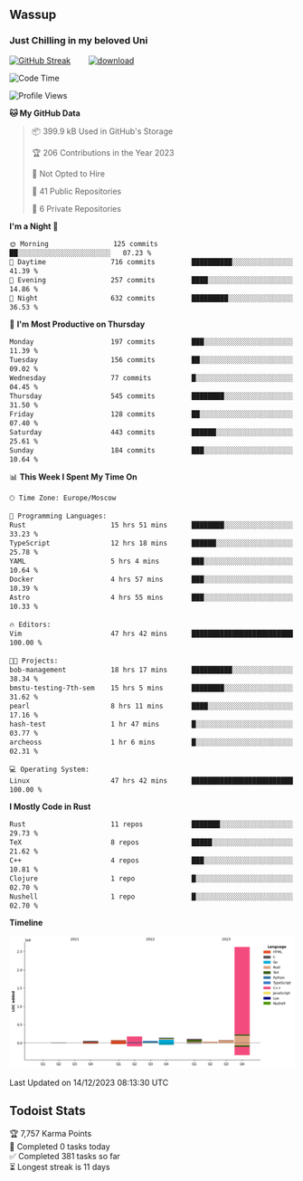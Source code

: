 ## Wassup 
### Just Chilling in my beloved Uni 

<!--
-->

[![GitHub Streak](http://github-readme-streak-stats.herokuapp.com?user=archeoss&theme=shades-of-purple&hide_border=true&date_format=j%20M%5B%20Y%5D)](https://git.io/streak-stats)&nbsp;&nbsp;&nbsp;&nbsp;&nbsp;&nbsp;&nbsp;&nbsp;[![download](https://user-images.githubusercontent.com/68448737/147796309-d8b65b1d-4dde-40d9-b03a-2b42aaa6cd43.jpeg)
](http://bmstu.ru/)

<!--START_SECTION:waka-->
![Code Time](http://img.shields.io/badge/Code%20Time-2%2C239%20hrs%2020%20mins-blue)

![Profile Views](http://img.shields.io/badge/Profile%20Views-1-blue)

**🐱 My GitHub Data** 

> 📦 399.9 kB Used in GitHub's Storage 
 > 
> 🏆 206 Contributions in the Year 2023
 > 
> 🚫 Not Opted to Hire
 > 
> 📜 41 Public Repositories 
 > 
> 🔑 6 Private Repositories 
 > 
**I'm a Night 🦉** 

```text
🌞 Morning                125 commits         ██░░░░░░░░░░░░░░░░░░░░░░░   07.23 % 
🌆 Daytime                716 commits         ██████████░░░░░░░░░░░░░░░   41.39 % 
🌃 Evening                257 commits         ████░░░░░░░░░░░░░░░░░░░░░   14.86 % 
🌙 Night                  632 commits         █████████░░░░░░░░░░░░░░░░   36.53 % 
```
📅 **I'm Most Productive on Thursday** 

```text
Monday                   197 commits         ███░░░░░░░░░░░░░░░░░░░░░░   11.39 % 
Tuesday                  156 commits         ██░░░░░░░░░░░░░░░░░░░░░░░   09.02 % 
Wednesday                77 commits          █░░░░░░░░░░░░░░░░░░░░░░░░   04.45 % 
Thursday                 545 commits         ████████░░░░░░░░░░░░░░░░░   31.50 % 
Friday                   128 commits         ██░░░░░░░░░░░░░░░░░░░░░░░   07.40 % 
Saturday                 443 commits         ██████░░░░░░░░░░░░░░░░░░░   25.61 % 
Sunday                   184 commits         ███░░░░░░░░░░░░░░░░░░░░░░   10.64 % 
```


📊 **This Week I Spent My Time On** 

```text
🕑︎ Time Zone: Europe/Moscow

💬 Programming Languages: 
Rust                     15 hrs 51 mins      ████████░░░░░░░░░░░░░░░░░   33.23 % 
TypeScript               12 hrs 18 mins      ██████░░░░░░░░░░░░░░░░░░░   25.78 % 
YAML                     5 hrs 4 mins        ███░░░░░░░░░░░░░░░░░░░░░░   10.64 % 
Docker                   4 hrs 57 mins       ███░░░░░░░░░░░░░░░░░░░░░░   10.39 % 
Astro                    4 hrs 55 mins       ███░░░░░░░░░░░░░░░░░░░░░░   10.33 % 

🔥 Editors: 
Vim                      47 hrs 42 mins      █████████████████████████   100.00 % 

🐱‍💻 Projects: 
bob-management           18 hrs 17 mins      ██████████░░░░░░░░░░░░░░░   38.34 % 
bmstu-testing-7th-sem    15 hrs 5 mins       ████████░░░░░░░░░░░░░░░░░   31.62 % 
pearl                    8 hrs 11 mins       ████░░░░░░░░░░░░░░░░░░░░░   17.16 % 
hash-test                1 hr 47 mins        █░░░░░░░░░░░░░░░░░░░░░░░░   03.77 % 
archeoss                 1 hr 6 mins         █░░░░░░░░░░░░░░░░░░░░░░░░   02.31 % 

💻 Operating System: 
Linux                    47 hrs 42 mins      █████████████████████████   100.00 % 
```

**I Mostly Code in Rust** 

```text
Rust                     11 repos            ███████░░░░░░░░░░░░░░░░░░   29.73 % 
TeX                      8 repos             █████░░░░░░░░░░░░░░░░░░░░   21.62 % 
C++                      4 repos             ███░░░░░░░░░░░░░░░░░░░░░░   10.81 % 
Clojure                  1 repo              █░░░░░░░░░░░░░░░░░░░░░░░░   02.70 % 
Nushell                  1 repo              █░░░░░░░░░░░░░░░░░░░░░░░░   02.70 % 
```



**Timeline**

![Lines of Code chart](https://raw.githubusercontent.com/archeoss/archeoss/master/assets/bar_graph.png)


 Last Updated on 14/12/2023 08:13:30 UTC
<!--END_SECTION:waka-->

## Todoist Stats

<!-- TODO-IST:START -->
🏆  7,757 Karma Points           
🌸  Completed 0 tasks today           
✅  Completed 381 tasks so far           
⏳  Longest streak is 11 days
<!-- TODO-IST:END -->
